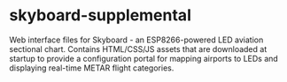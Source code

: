 # skyboard-supplemental
Web interface files for Skyboard - an ESP8266-powered LED aviation sectional chart.  Contains HTML/CSS/JS assets that are downloaded at startup to provide a  configuration portal for mapping airports to LEDs and displaying real-time  METAR flight categories.
